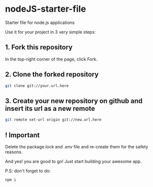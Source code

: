 # nodeJS-starter-file
Starter file for node.js applications

Use it for your project in 3 very simple steps:

## 1. Fork this repository
In the top-right corner of the page, click Fork. 

## 2. Clone the forked repository
```sh
git clone git://your.url.here
```

## 3. Create your new repository on github and insert its url as a new remote
```sh
git remote set-url origin git://new.url.here
```
## ! Important
Delete the package.lock and .env file and re-create them for the safety reasons.

And yes! you are good to go! Just start building your awesome app.

P.S: don't forget to do:
```sh
npm i
```